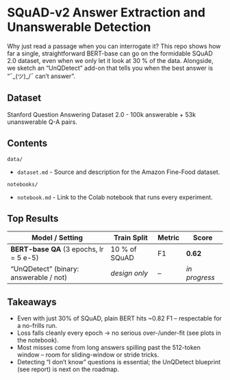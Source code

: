 # SQuAD-v2 Answer Extraction and Unanswerable Detection

Why just read a passage when you can interrogate it?
This repo shows how far a single, straightforward BERT-base can go on the formidable SQuAD 2.0 dataset, even when we only let it look at 30 % of the data. Alongside, we sketch an “UnQDetect” add-on that tells you when the best answer is “¯\_(ツ)_/¯ can’t answer”.

## Dataset  

Stanford Question Answering Dataset 2.0 - 100k answerable + 53k unanswerable Q-A pairs.

## Contents  

`data/`
- `dataset.md` - Source and description for the Amazon Fine-Food dataset.

`notebooks/`   
- `notebook.md` - Link to the Colab notebook that runs every experiment.


## Top Results   

| Model / Setting                         | Train Split   | Metric | Score         |
| --------------------------------------- | ------------- | ------ | ------------- |
| **BERT-base QA** (3 epochs, lr = 5 e-5) | 10 % of SQuAD | F1     | **0.62**      |
| “UnQDetect” (binary: answerable / not)  | *design only* | –      | *in progress* |

## Takeaways  

- Even with just 30% of SQuAD, plain BERT hits ~0.82 F1 – respectable for a no-frills run.
- Loss falls cleanly every epoch → no serious over-/under-fit (see plots in the notebook).
- Most misses come from long answers spilling past the 512-token window – room for sliding-window or stride tricks.
- Detecting “I don’t know” questions is essential; the UnQDetect blueprint (see report) is next on the roadmap.

